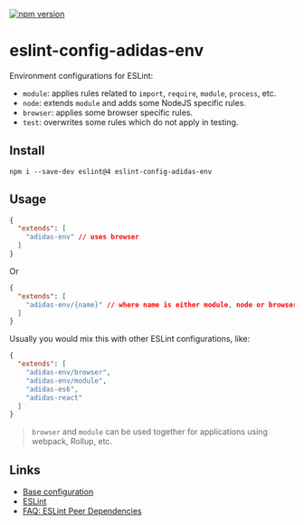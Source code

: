 [![npm version](https://badge.fury.io/js/eslint-config-adidas-env.svg)](https://npmjs.com/package/eslint-config-adidas-env)

# eslint-config-adidas-env

Environment configurations for ESLint:

- `module`: applies rules related to `import`, `require`, `module`, `process`, etc.
- `node`: extends `module` and adds some NodeJS specific rules.
- `browser`: applies some browser specific rules.
- `test`: overwrites some rules which do not apply in testing.

## Install

```
npm i --save-dev eslint@4 eslint-config-adidas-env
```

## Usage

```json
{
  "extends": [
    "adidas-env" // uses browser
  ]
}
```

Or

```json
{
  "extends": [
    "adidas-env/{name}" // where name is either module, node or browser
  ]
}
```

Usually you would mix this with other ESLint configurations, like:

```json
{
  "extends": [
    "adidas-env/browser",
    "adidas-env/module",
    "adidas-es6",
    "adidas-react"
  ]
}
```

> `browser` and `module` can be used together for applications using webpack, Rollup, etc.

## Links

- [Base configuration](https://tools.adidas-group.com/bitbucket/projects/BWRNPM/repos/pea-linter-configs/browse/packages/eslint-config-es5)
- [ESLint](https://eslint.org/)
- [FAQ: ESLint Peer Dependencies](../../CHANGELOG.md#ESLint-Peer-Dependencies)
